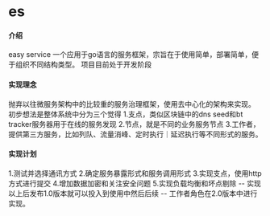 # es

#### 介绍
easy service
一个应用于go语言的服务框架，宗旨在于使用简单，部署简单，便于组织不同结构类型。
项目目前处于开发阶段

#### 实现理念
抛弃以往微服务架构中的比较重的服务治理框架，使用去中心化的架构来实现。
初步想法是整体系统中分为三个觉得
1.支点，类似区块链中的dns seed和bt tracker服务器用于在线的服务发现
2.节点，就是不同的业务服务节点
3.工作者，提供第三方服务，比如列队、流量消峰、定时执行｜延迟执行等不同形式的服务。
#### 实现计划
1.测试并选择通讯方式
2.确定服务暴露形式和服务调用形式
3.实现支点，使用http方式进行提交
4.增加数据加密和关注安全问题
5.实现负载均衡和坏点剔除
-- 实现以上后发布1.0版本就可以投入到使用中然后后续
-- 工作者角色在2.0版本中进行实现。